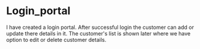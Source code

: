 # Login_portal
I have created a login portal. After successful login the customer can add or update there details in it. The customer's list is shown later where we have option to edit or delete customer details.
